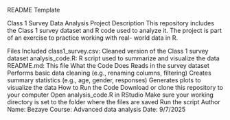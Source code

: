 README Template

Class 1 Survey Data Analysis
Project Description
This repository includes the Class 1 survey dataset and R code used to analyze it. The project is part of an exercise to practice working with real- world data in R.

Files Included
class1_survey.csv: Cleaned version of the Class 1 survey dataset
analysis_code.R: R script used to summarize and visualize the data
README.md: This file
What the Code Does
Reads in the survey dataset
Performs basic data cleaning (e.g., renaming columns, filtering)
Creates summary statistics (e.g., age, gender, responses)
Generates plots to visualize the data
How to Run the Code
Download or clone this repository to your computer
Open analysis_code.R in RStudio
Make sure your working directory is set to the folder where the files are saved
Run the script
Author
Name: Bezaye
Course: Advanced data analysis
Date: 9/7/2025
